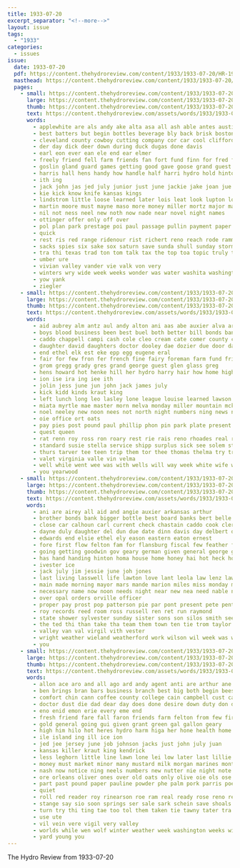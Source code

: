 ```yaml
---
title: 1933-07-20
excerpt_separator: "<!--more-->"
layout: issue
tags:
  - "1933"
categories:
  - issues
issue:
  date: 1933-07-20
  pdf: https://content.thehydroreview.com/content/1933/1933-07-20/HR-1933-07-20.pdf
  masthead: https://content.thehydroreview.com/content/1933/1933-07-20/masthead/HR-1933-07-20.jpg
  pages:
    - small: https://content.thehydroreview.com/content/1933/1933-07-20/small/HR-1933-07-20-01.jpg
      large: https://content.thehydroreview.com/content/1933/1933-07-20/large/HR-1933-07-20-01.jpg
      thumb: https://content.thehydroreview.com/content/1933/1933-07-20/thumbnails/HR-1933-07-20-01.jpg
      text: https://content.thehydroreview.com/assets/words/1933/1933-07-20/HR-1933-07-20-01.txt
      words:
        - applewhite are als andy ake alta asa all ash able antes austin agent and ani albert aid appl
        - best batters but begin bottles beverage bly back brisk boston braly bank boys banks basinger beer beaver bond bonds brownwood bis been bees bridge big brew bette bon boy buy
        - cleveland county cowboy cutting company cor car cool clifford can cardinal church conver cash chuck creek come class chang comes carl
        - der day dick deer down during duck dugas done davis
        - earl eon ever ean ele end ear elmer
        - freely friend fell farm friends fan fort fund finn for fred frail from found fielder forrest full francise first fear fair farmer few fish
        - goslin gland guard games getting good gave goose grand guest golden geary gin george given giant gire gus glenn grom glen
        - harris hall hens handy how handle half harri hydro hold hinton hubbel hol head high hollis hom herring her hin has him held home had henry homestead
        - ith ing
        - jack john jas jed july junior just june jackie jake joan jue
        - kie kick know knife kansas kings
        - lindstrom little loose learned later lois leat look lupton loi les loyall loretta like lively last lead left lex lon land lee loan losi leaders
        - martin moore must mayne maso more money miller mortz major maurice may much moores members monday many men mai moment mise most mighty mile minton moor montgomery mort march mccool miss matter made might man main
        - nil not ness neel new noth now nade near novel night names
        - ottinger offer only off over
        - pol plan park prestage poi paul passage pullin payment paper poss painter pro place persons pent part present president point per prior proper poist pay profit
        - quick
        - rest ris red range ridenour rist richert reno reach rode ramming raine run rea render raff ree road ran real
        - sacks spies six sake sox saturn save sunda shull sunday storm store saw stinn small school spencer state sed san saltz shi saturday stephenson see such states said second seem station sister share smoke shaw soon seems stuck scale staples siegle
        - tra thi texas trad ton tom talk tax the top toa topic truly tap tack tees trip tha town till talkington trusty than tor then them take thal tone tien trader
        - umber ure
        - vivian valley vander vie valk von very
        - winters wry wide week weeks wonder was water washita washington waite west walter weather way wright wolf will worth works wither with wayne won working worlds
        - yow yank
        - ziegler
    - small: https://content.thehydroreview.com/content/1933/1933-07-20/small/HR-1933-07-20-02.jpg
      large: https://content.thehydroreview.com/content/1933/1933-07-20/large/HR-1933-07-20-02.jpg
      thumb: https://content.thehydroreview.com/content/1933/1933-07-20/thumbnails/HR-1933-07-20-02.jpg
      text: https://content.thehydroreview.com/assets/words/1933/1933-07-20/HR-1933-07-20-02.txt
      words:
        - aid aubrey alm antz aul andy alton ani aas abe auxier alva are all and alexander
        - boys blood business been best buel both better bill bonds banks bee bass bag blanchard bills bond buckmaster bers binger brother bank bil bradley bor
        - caddo chappell campi cash cole cleo cream cate comer county carnegie city cane can cobb clase clarence cheap carl che cee chambers class come coffee cains charles court cecil cha collison creek colorado cin
        - daughter david daughters doctor dooley dae dozier due door dan dill dungan day days dinner deremer date deering
        - end ethel elk est eke epp egg eugene eral
        - fair for few fron fer french fine fairy foreman farm fund friday frida felton first from fate floyd frans fig flies frank
        - grom gregg grady gres grand george guest glen glass greg
        - hens howard hot henke hill her hydro harry hair how home high homa hinton hier homes henry hern house hope hopewell had him herndon hay hazel
        - ion ise ira ing iee ith
        - jolin jess june jun john jack james july
        - kick kidd kinds kraut king
        - left lunch long leo lasley lone league louise learned lawson less last let
        - miata myrtle mae master morn melva monday miller mountain mckee mince mexico marion mapel meal morning marrott mound merman meals mise minnie market mar moser mex
        - noel neeley new noon nees not north night numbers ning news ninh
        - oie office ort oats
        - pay pies post pound paul phillip phon pin park plate present pounds pickles per pam
        - quest queen
        - rat renn roy ross ron roary rest rie rais reno rhoades real readnour
        - standard susie stella service shipp surplus sick see solem stocks sae sister special shelton small sun sale stock simmons schantz subject simpson said son sas surprise saturday she sunday sorbo smith say state steward sandlin scott sells sunny south
        - thurs tarver tee teen trip them tor thee thomas thelma try trom too tobe thi the tse thur ton taylor
        - valet virginia valle vin velma
        - well while went wee was with wells will way week white wife willie woodman williams wamsley wilma weasel wit want
        - you yearwood
    - small: https://content.thehydroreview.com/content/1933/1933-07-20/small/HR-1933-07-20-03.jpg
      large: https://content.thehydroreview.com/content/1933/1933-07-20/large/HR-1933-07-20-03.jpg
      thumb: https://content.thehydroreview.com/content/1933/1933-07-20/thumbnails/HR-1933-07-20-03.jpg
      text: https://content.thehydroreview.com/assets/words/1933/1933-07-20/HR-1933-07-20-03.txt
      words:
        - ani are airey all aid and angie auxier arkansas arthur
        - brother bonds bank bigger bottle best board banks bert belle block boschert brown bills buddy been brook back baby boucher begin business ben boys bro balance bear better beck
        - close car calhoun carl current check chastain caddo cook clerk city collins court cam cash center clyde corbett charter coffee curd claas curt crane cold cashier common cool che came child clara cry claude county coll cream
        - dayne duly daughter del dun due date dinn davis day delbert deal days
        - edwards end elsie ethel ely eason eastern eaton ernest
        - fore first flow felton fam for flansburg fiscal few feather full flossie forget friday fan frances fund filling from
        - going getting goodwin gov geary german given general george goodyear gene gard
        - has hand handing hinton homa house home honey hai hot heck how hart hoyt hofer her head henry had hydro harmony homes hamilton
        - ivester ice
        - jack july jim jessie june joh jones
        - last living lasswell life lawton love lant leola law lenz lawrence loud leonard lati little lunch lester
        - main made morning mayor mars mande marion miles miss monday madge mis money morris martin more mary mile myrl miner may
        - necessary name now noon needs night near new nea need nable north nofal not
        - over opal orders orville officer
        - proper pay prost pop patterson pie par pont present pete pent per phoenix police power pure process pope payne pleasant plate
        - roy records reed room ross russell ren ret run raymond
        - state shower sylvester sunday sister sons son silos smith sees sund salary stine saturday said simpson seven surplus short sun special school sox sheets states shee share stock stocks set sherman side sith sharry seller
        - the ted thi than take tha team them town ten tie trom taylor treas tax ting thur thousand trip try
        - valley van val virgil vith vester
        - wright weather wieland weatherford work wilson wil week was weldon with wat water west warr will wit wildman wendall went williams worth
        - you
    - small: https://content.thehydroreview.com/content/1933/1933-07-20/small/HR-1933-07-20-04.jpg
      large: https://content.thehydroreview.com/content/1933/1933-07-20/large/HR-1933-07-20-04.jpg
      thumb: https://content.thehydroreview.com/content/1933/1933-07-20/thumbnails/HR-1933-07-20-04.jpg
      text: https://content.thehydroreview.com/assets/words/1933/1933-07-20/HR-1933-07-20-04.txt
      words:
        - allon ace aro and all ago ard andy agent anti are arthur ane aid ather able ates arm august aud age abe alert
        - ben brings bran bars business branch best big both begin bees but buy bandy blue better bean browne block burnham bass beans break been barnum barg barbara boyd bol beattie
        - comfort chin cann coffee county college cain campbell cust can charles come christ cant canyon cin corn care cute cad course cornell cash cream city cost call cee cas cot church caddo
        - doctor dust die dad dear day does done desire down duty don dwight during dry daughters daughter dread
        - eno enid emon erie every eme end
        - fresh friend fare fall faron friends farm felton from few first friday found frederick farmer fair fie for friese flakes far
        - gold general going gui given grant green gal gallon geary
        - high him hilo hot heres hydro harm higa her hone health home holton hunter hunt heaton had har haye has
        - ile island ing ill ice ion
        - jed jee jersey june job johnson jacks just john july juan
        - kansas killer kraut king kendrick
        - less leghorn little line lawn lone lei low later last lillie let letter large lahoma lay lave
        - money must market minor many mustard milk morgan marines mont man mel much marine men muy most monday more miss may moment members major morning mail
        - nash now notice ning neels numbers new nutter nie night note northern north not nice neighbors
        - ore orleans oliver ones over old oats only olive oie ols ose
        - part past pound paper pauline powder phe palm pork parris poe plenty people pears pei pot pay press pull pentecost postal park per pete pee pail pasi pounds post power peach
        - quiet
        - roll red reader roy rinearson roe ram real ready rose reno read relation
        - stange say sio soon springs ser sale sark schein save shoals sir sugar sour signs samples size see shall sit still star soap saturday smith sant san strong salt summer states sund sunday sleep sell shou stocks standing spoon supply stockman search special sharp set sar six school shaw saul senior soe service suits suit
        - turn try thi ting tae too tol them taken tie tawny tater tra taylor tree trial toe then texas tho till ten the ton take thew tor talk tailor
        - use ute
        - vil vein vere vigil very valley
        - worlds while wen wolf winter weather week washington weeks wild way walke well worl wane white was went work with west wells wate will willer water walters
        - yard young you
---
```


The Hydro Review from 1933-07-20

<!--more-->

